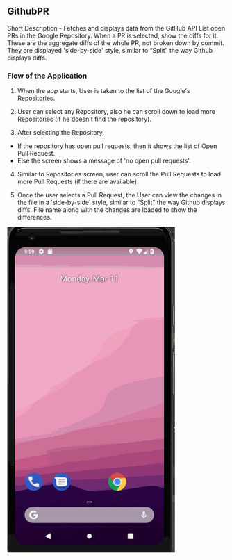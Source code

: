 GithubPR
------
Short Description - Fetches and displays data from the GitHub API List open PRs in the Google Repository. When a PR is selected, show the diffs for it. These are the aggregate diffs of the whole PR, not broken down by commit. They are displayed 'side-by-side' style, similar to “Split” the way Github displays diffs.

### Flow of the Application
1. When the app starts, User is taken to the list of the Google's Repositories.

2. User can select any Repository, also he can scroll down to load more Repositories (if he doesn't find the repository).

3. After selecting the Repository,

 * If the repository has open pull requests, then it shows the list of Open Pull Request.
 * Else the screen shows a message of 'no open pull requests'.
4. Similar to Repositories screen, user can scroll the Pull Requests to load more Pull Requests (if there are available).

5. Once the user selects a Pull Request, the User can view the changes in the file in a 'side-by-side' style, similar to “Split” the way Github displays diffs. File name along with the changes are loaded to show the differences.

![](GithubPRDemo.gif)
